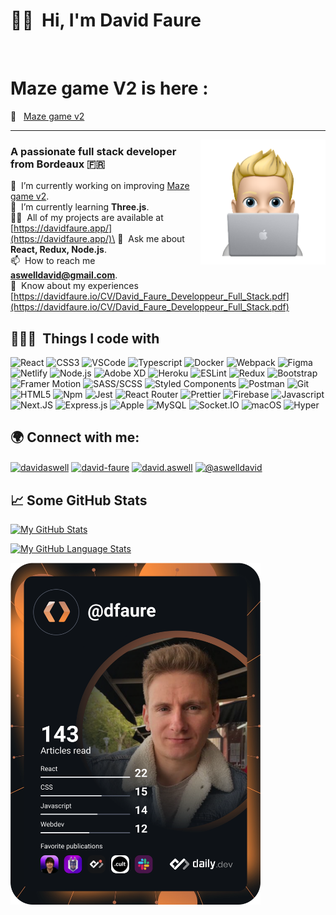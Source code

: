 # 👋🏼 &nbsp;<b>Hi, I'm David Faure</b>
<br>

<h1 align="left">Maze game V2 is here :</h1>

🧩 &nbsp; [Maze game v2](https://aswell-amazegame.netlify.app/)

<hr />

<img align="right" src="https://github.com/davidfaure/davidfaure/blob/master/memoji.png" width="200"/>

<h3 align="left">A passionate full stack developer from Bordeaux 🇫🇷</h3>

 🔭 &nbsp;I’m currently working on improving [Maze game v2](https://github.com/davidfaure/maze-game).\
 🌱 &nbsp;I’m currently learning **Three.js**.\
 👨‍💻 &nbsp;All of my projects are available at [https://davidfaure.app/](https://davidfaure.app/)\
 💬 &nbsp;Ask me about **React, Redux, Node.js**.\
 📫 &nbsp;How to reach me **aswelldavid@gmail.com**.\
 📄 &nbsp;Know about my experiences [https://davidfaure.io/CV/David_Faure_Developpeur_Full_Stack.pdf](https://davidfaure.io/CV/David_Faure_Developpeur_Full_Stack.pdf)
 
<h2>👨🏻‍💻 &nbsp;Things I code with</h2>
<p> 
  <img alt="React" src="https://img.shields.io/badge/-React-1572B6?style=flat-square&logo=react&logoColor=white" />
  <img alt="CSS3" src="https://img.shields.io/badge/-CSS3-1572B6?style=flat-square&logo=css3&logoColor=white" />
  <img alt="VSCode" src="https://img.shields.io/badge/-Visual_Studio_Code-0078D4?style=flat-square&logo=visual%20studio%20code&logoColor=white" />
  <img alt="Typescript" src="https://img.shields.io/badge/TypeScript-007ACC?style=flat-square&logo=typescript&logoColor=white" />
  <img alt="Docker" src="https://img.shields.io/badge/-Docker-0195D1??style=flat-square&logo=docker&logoColor=white" />
  <img alt="Webpack" src="https://img.shields.io/badge/-Webpack-8DD6F9?style=flat-square&logo=webpack&logoColor=white" />
  <img alt="Figma" src="https://img.shields.io/badge/-Figma-0AC47D?style=flat-square&logo=figma&logoColor=white" />
  <img alt="Netlify" src="https://img.shields.io/badge/-Netlify-00C7B7?style=flat-square&logo=netlify&logoColor=white" />
  <img alt="Node.js" src="https://img.shields.io/badge/Node.js-43853D?style=flat-square&logo=node.js&logoColor=white" />
  <img alt="Adobe XD" src="https://img.shields.io/badge/Adobe%20XD-460034?style=flat-square&logo=AdobeXD&logoColor=white" />
  <img alt="Heroku" src="https://img.shields.io/badge/Heroku-430098?style=flat-square&logo=heroku&logoColor=white" />
  <img alt="ESLint" src="https://img.shields.io/badge/-ESLint-4B32C3?style=flat-square&logo=eslint&logoColor=white" />
  <img alt="Redux" src="https://img.shields.io/badge/-Redux-764ABC?style=flat-square&logo=redux&logoColor=white" />
  <img alt="Bootstrap" src="https://img.shields.io/badge/-Bootstrap-7952B3?style=flat-square&logo=Bootstrap&logoColor=white" />
  <img alt="Framer Motion" src="https://img.shields.io/badge/Framer%20Motion-820CFF?style=flat-square&logo=Framer&logoColor=white" />
  <img alt="SASS/SCSS" src="https://img.shields.io/badge/-SASS/SCSS-CC6699?style=flat-square&logo=sass&logoColor=white" />
  <img alt="Styled Components" src="https://img.shields.io/badge/-Styled_Components-db7092?style=flat-square&logo=styled-components&logoColor=white" />
  <img alt="Postman" src="https://img.shields.io/badge/-Postman-FF6C37?style=flat-square&logo=postman&logoColor=white" />
  <img alt="Git" src="https://img.shields.io/badge/-Git-F05032?style=flat-square&logo=git&logoColor=white" />
  <img alt="HTML5" src="https://img.shields.io/badge/-HTML5-E34F26?style=flat-square&logo=html5&logoColor=white" />
  <img alt="Npm" src="https://img.shields.io/badge/-NPM-CB3837?style=flat-square&logo=npm&logoColor=white" />
  <img alt="Jest" src="https://img.shields.io/badge/Jest-C21325?style=flat-square&logo=Jest&logoColor=white" />
  <img alt="React Router" src="https://img.shields.io/badge/-React_Router-CA4245?style=flat-square&logo=react-router&logoColor=white" />
  <img alt="Prettier" src="https://img.shields.io/badge/-Prettier-F7B93E?style=flat-square&logo=prettier&logoColor=white" />
  <img alt="Firebase" src="https://img.shields.io/badge/-Firebase-ffca28?style=flat-square&logo=firebase&logoColor=white" />
  <img alt="Javascript" src="https://img.shields.io/badge/-JavaScript-F7DF1E?style=flat-square&logo=javascript&logoColor=black" />
  <img alt="Next.JS" src="https://img.shields.io/badge/-Next.JS-FFFFFF?style=flat-square&logo=Next.js&logoColor=black" />
  <img alt="Express.js" src="https://img.shields.io/badge/Express.js-FFFFFF?style=flat-square&logo=Express&logoColor=black" />
  <img alt="Apple" src="https://img.shields.io/badge/-Macbook%20Pro-000000?style=square-flat&logo=Apple&logoColor=white" />
  <img alt="MySQL" src="https://img.shields.io/badge/MySQL-00000F?style=flat-square&logo=mysql&logoColor=white" />
  <img alt="Socket.IO" src="https://img.shields.io/badge/-Socket.IO-010101?style=square-flat&logo=Socket.io&logoColor=white" />
  <img alt="macOS" src="https://img.shields.io/badge/-macOS-000000?style=square-flat&logo=macOS&logoColor=white" />
  <img alt="Hyper" src="https://img.shields.io/badge/-Hyper%20X-000000?style=square-flat&logo=Hyper&logoColor=white" />
</p>

<h2 align="left">🌍 Connect with me:</h2>
<p align="left">
<a href="https://twitter.com/davidaswell" target="blank"><img align="center" src="https://raw.githubusercontent.com/rahuldkjain/github-profile-readme-generator/master/src/images/icons/Social/twitter.svg" alt="davidaswell" height="30" width="40" /></a>
<a href="https://linkedin.com/in/david-faure" target="blank"><img align="center" src="https://raw.githubusercontent.com/rahuldkjain/github-profile-readme-generator/master/src/images/icons/Social/linked-in-alt.svg" alt="david-faure" height="30" width="40" /></a>
<a href="https://instagram.com/david.aswell" target="blank"><img align="center" src="https://raw.githubusercontent.com/rahuldkjain/github-profile-readme-generator/master/src/images/icons/Social/instagram.svg" alt="david.aswell" height="30" width="40" /></a>
<a href="https://medium.com/@aswelldavid" target="blank"><img align="center" src="https://raw.githubusercontent.com/rahuldkjain/github-profile-readme-generator/master/src/images/icons/Social/medium.svg" alt="@aswelldavid" height="30" width="40" /></a>
</p>

<h2 align="left">📈 Some GitHub Stats</h2>
          
[![My GitHub Stats](https://github-readme-stats.vercel.app/api/?username=davidfaure&&show_icons=true&theme=dracula&showicons=true)]()

[![My GitHub Language Stats](https://github-readme-stats.vercel.app/api/top-langs/?username=davidfaure&langs_count=5&theme=dracula)]()

<a href="https://app.daily.dev/dfaure"><img src="https://github.com/davidfaure/davidfaure/blob/master/devcard.svg" width="400" alt="David Faure's Dev Card"/></a>




